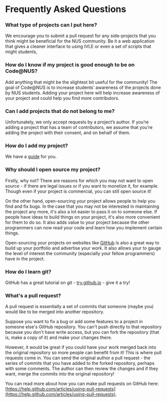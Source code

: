 # Frequently Asked Questions

<!--toc-->

### What type of projects can I put here?

We encourage you to submit a pull request for any side-projects that you think might be beneficial for the NUS community. Be it a web application that gives a cleaner interface to using IVLE or even a set of scripts that might students,

### How do I know if my project is good enough to be on Code@NUS?

Add anything that might be the slightest bit useful for the community! The goal of Code@NUS is to increase students’ awareness of the projects done by NUS students. Adding your project here will help increase awareness of your project and could help you find more contributors.

### Can I add projects that do not belong to me?

Unfortunately, we only accept requests by a project’s author. If you’re adding a project that has a team of contributors, we assume that you’re adding the project with their consent, and on behalf of them.

### How do I add my project?

We have a [guide](/how_to) for you.

### Why should I open source my project?

Firstly, why not? There are reasons for which you may not want to open source -
if there are legal issues or if you want to monetize it, for example. Though
even if your project is commercial, you can still open source it!

On the other hand, open-sourcing your project allows people to help you find and
fix bugs. In the case that you may not be interested in maintaining the project
any more, it's also a lot easier to pass it on to someone else. If people have
ideas to build things on your project, it's also more convenient for them to do
so. It also adds value to your project because the other programmers can now
read your code and learn how you implement certain things.

Open-sourcing your projects on websites like [GitHub](https://github.com) is
also a great way to build up your portfolio and advertise your work. It also
allows your to gauge the level of interest the community (especially your fellow
programmers) have in the project.

### How do I learn git?

GitHub has a great tutorial on git - [try.github.io](https://try.github.io/) -
give it a try!

### What's a pull request?

A pull request is essentially a set of commits that someone (maybe you) would like to be merged into another repository.

Suppose you want to fix a bug or add some features to a project in someone else's GitHub repository. You can't push directly to that repository because you don't have write access, but you can fork the repository (that is, make a copy of it) and make your changes there.

However, it would be great if you could have your work merged back into the original
repository so more people can benefit from it! This is where pull requests come
in. You can send the original author a pull request - the series of commits that
you have added to the forked repository, perhaps with some comments. The author
can then review the changes and if they want, merge the commits
into the original repository!

You can read more about how you can make pull requests on GitHub here: [https://help.github.com/articles/using-pull-requests](https://help.github.com/articles/using-pull-requests).
